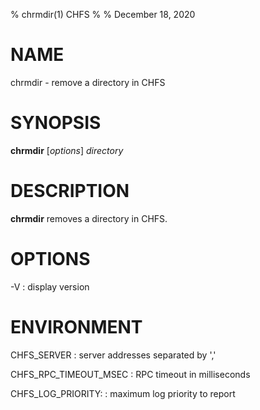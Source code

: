 % chrmdir(1) CHFS
%
% December 18, 2020

# NAME
chrmdir - remove a directory in CHFS

# SYNOPSIS
**chrmdir** [_options_] _directory_

# DESCRIPTION
**chrmdir** removes a directory in CHFS.

# OPTIONS
-V
: display version

# ENVIRONMENT
CHFS_SERVER
: server addresses separated by ','

CHFS_RPC_TIMEOUT_MSEC
: RPC timeout in milliseconds

CHFS_LOG_PRIORITY:
: maximum log priority to report
